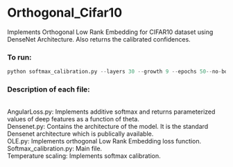 # Orthogonal_Cifar10
Implements Orthogonal Low Rank Embedding for CIFAR10 dataset using DenseNet Architecture. Also returns the calibrated confidences.

<H3>To run:</H3>

```python
python softmax_calibration.py --layers 30 --growth 9 --epochs 50--no-bottleneck --reduce 1.0 --name DenseNet-30-9
```
<H3>Description of each file:</H3>
<br> AngularLoss.py: Implements additive softmax and returns parameterized values of deep features as a function of theta.
<br> Densenet.py: Contains the architecture of the model. It is the standard Densenet architecture which is publically available.
<br> OLE.py: Implements orthogonal Low Rank Embedding loss function.
<br> Softmax_calibration.py: Main file.
<br> Temperature scaling: Implements softmax calibration.
  
  
  

